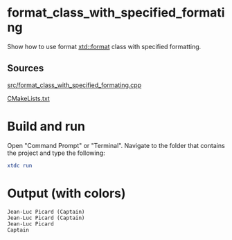 # format_class_with_specified_formating

Show how to use format [xtd::format](https://gammasoft71.github.io/xtd/reference_guides/latest/_format_page.html) class with specified formatting.

## Sources

[src/format_class_with_specified_formating.cpp](src/format_class_with_specified_formating.cpp)

[CMakeLists.txt](CMakeLists.txt)

# Build and run

Open "Command Prompt" or "Terminal". Navigate to the folder that contains the project and type the following:

```cmake
xtdc run
```

# Output (with colors)

```
Jean-Luc Picard (Captain)
Jean-Luc Picard (Captain)
Jean-Luc Picard
Captain
```


